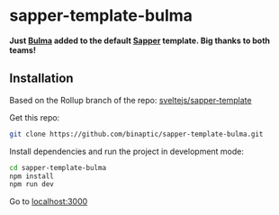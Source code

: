 # sapper-template-bulma

**Just [Bulma](https://bulma.io/) added to the default [Sapper](https://sapper.svelte.dev/) template. Big thanks to both teams!**

## Installation

Based on the Rollup branch of the repo: [sveltejs/sapper-template](https://github.com/sveltejs/sapper-template)

Get this repo:

```bash
git clone https://github.com/binaptic/sapper-template-bulma.git
```

Install dependencies and run the project in development mode:

```bash
cd sapper-template-bulma
npm install
npm run dev
```

Go to [localhost:3000](http://localhost:3000)
